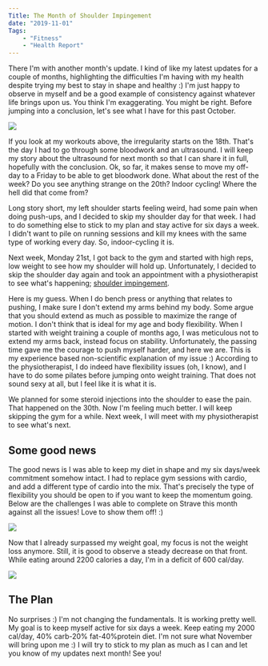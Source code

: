 ```yaml
---
Title: The Month of Shoulder Impingement
date: "2019-11-01" 
Tags: 
    - "Fitness"
    - "Health Report"
---
```


There I'm with another month's update. I kind of like my latest updates for a couple of months, highlighting the difficulties I'm having with my health despite trying my best to stay in shape and healthy :) I'm just happy to observe in myself and be a good example of consistency against whatever life brings upon us. You think I'm exaggerating. You might be right. Before jumping into a conclusion, let's see what I have for this past October.

![](/media/2019/20191101-1024x519.jpg)

If you look at my workouts above, the irregularity starts on the 18th. That's the day I had to go through some bloodwork and an ultrasound. I will keep my story about the ultrasound for next month so that I can share it in full, hopefully with the conclusion. Ok, so far, it makes sense to move my off-day to a Friday to be able to get bloodwork done. What about the rest of the week? Do you see anything strange on the 20th? Indoor cycling! Where the hell did that come from?

Long story short, my left shoulder starts feeling weird, had some pain when doing push-ups, and I decided to skip my shoulder day for that week. I had to do something else to stick to my plan and stay active for six days a week. I didn't want to pile on running sessions and kill my knees with the same type of working every day. So, indoor-cycling it is.

Next week, Monday 21st, I got back to the gym and started with high reps, low weight to see how my shoulder will hold up. Unfortunately, I decided to skip the shoulder day again and took an appointment with a physiotherapist to see what's happening; [shoulder impingement](https://www.nhs.uk/conditions/shoulder-impingement-syndrome/).

Here is my guess. When I do bench press or anything that relates to pushing, I make sure I don't extend my arms behind my body. Some argue that you should extend as much as possible to maximize the range of motion. I don't think that is ideal for my age and body flexibility. When I started with weight training a couple of months ago, I was meticulous not to extend my arms back, instead focus on stability. Unfortunately, the passing time gave me the courage to push myself harder, and here we are. This is my experience based non-scientific explanation of my issue :) According to the physiotherapist, I do indeed have flexibility issues (oh, I know), and I have to do some pilates before jumping onto weight training. That does not sound sexy at all, but I feel like it is what it is.

We planned for some steroid injections into the shoulder to ease the pain. That happened on the 30th. Now I'm feeling much better. I will keep skipping the gym for a while. Next week, I will meet with my physiotherapist to see what's next. 

## Some good news

The good news is I was able to keep my diet in shape and my six days/week commitment somehow intact. I had to replace gym sessions with cardio, and add a different type of cardio into the mix. That's precisely the type of flexibility you should be open to if you want to keep the momentum going. Below are the challenges I was able to complete on Strave this month against all the issues! Love to show them off! :)

![](/media/2019/20191101-2.png)

Now that I already surpassed my weight goal, my focus is not the weight loss anymore. Still, it is good to observe a steady decrease on that front. While eating around 2200 calories a day, I'm in a deficit of 600 cal/day.  

![](/media/2019/20191101-3.jpg)

## The Plan

No surprises :) I'm not changing the fundamentals. It is working pretty well. My goal is to keep myself active for six days a week. Keep eating my 2000 cal/day, 40% carb-20% fat-40%protein diet. I'm not sure what November will bring upon me :) I will try to stick to my plan as much as I can and let you know of my updates next month! See you!